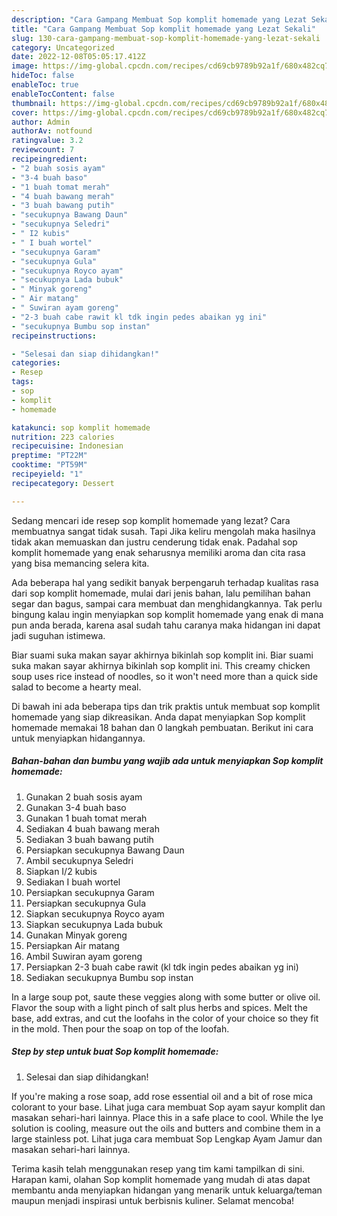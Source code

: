 ```yaml
---
description: "Cara Gampang Membuat Sop komplit homemade yang Lezat Sekali"
title: "Cara Gampang Membuat Sop komplit homemade yang Lezat Sekali"
slug: 130-cara-gampang-membuat-sop-komplit-homemade-yang-lezat-sekali
category: Uncategorized
date: 2022-12-08T05:05:17.412Z
image: https://img-global.cpcdn.com/recipes/cd69cb9789b92a1f/680x482cq70/sop-komplit-homemade-foto-resep-utama.jpg
hideToc: false
enableToc: true
enableTocContent: false
thumbnail: https://img-global.cpcdn.com/recipes/cd69cb9789b92a1f/680x482cq70/sop-komplit-homemade-foto-resep-utama.jpg
cover: https://img-global.cpcdn.com/recipes/cd69cb9789b92a1f/680x482cq70/sop-komplit-homemade-foto-resep-utama.jpg
author: Admin
authorAv: notfound
ratingvalue: 3.2
reviewcount: 7
recipeingredient:
- "2 buah sosis ayam"
- "3-4 buah baso"
- "1 buah tomat merah"
- "4 buah bawang merah"
- "3 buah bawang putih"
- "secukupnya Bawang Daun"
- "secukupnya Seledri"
- " I2 kubis"
- " I buah wortel"
- "secukupnya Garam"
- "secukupnya Gula"
- "secukupnya Royco ayam"
- "secukupnya Lada bubuk"
- " Minyak goreng"
- " Air matang"
- " Suwiran ayam goreng"
- "2-3 buah cabe rawit kl tdk ingin pedes abaikan yg ini"
- "secukupnya Bumbu sop instan"
recipeinstructions:

- "Selesai dan siap dihidangkan!"
categories:
- Resep
tags:
- sop
- komplit
- homemade

katakunci: sop komplit homemade 
nutrition: 223 calories
recipecuisine: Indonesian
preptime: "PT22M"
cooktime: "PT59M"
recipeyield: "1"
recipecategory: Dessert

---
```



Sedang mencari ide resep sop komplit homemade yang lezat? Cara membuatnya sangat tidak susah. Tapi Jika keliru mengolah maka hasilnya tidak akan memuaskan dan justru cenderung tidak enak. Padahal sop komplit homemade yang enak seharusnya memiliki aroma dan cita rasa yang bisa memancing selera kita.


Ada beberapa hal yang sedikit banyak berpengaruh terhadap kualitas rasa dari sop komplit homemade, mulai dari jenis bahan, lalu pemilihan bahan segar dan bagus, sampai cara membuat dan menghidangkannya. Tak perlu bingung kalau ingin menyiapkan sop komplit homemade yang enak di mana pun anda berada, karena asal sudah tahu caranya maka hidangan ini dapat jadi suguhan istimewa.

Biar suami suka makan sayar akhirnya bikinlah sop komplit ini. Biar suami suka makan sayar akhirnya bikinlah sop komplit ini. This creamy chicken soup uses rice instead of noodles, so it won&#39;t need more than a quick side salad to become a hearty meal.


Di bawah ini ada beberapa tips dan trik praktis untuk membuat sop komplit homemade yang siap dikreasikan. Anda dapat menyiapkan Sop komplit homemade memakai 18 bahan dan 0 langkah pembuatan. Berikut ini cara untuk menyiapkan hidangannya.

<!--inarticleads1-->

##### Bahan-bahan dan bumbu yang wajib ada untuk menyiapkan Sop komplit homemade:

1. Gunakan 2 buah sosis ayam
1. Gunakan 3-4 buah baso
1. Gunakan 1 buah tomat merah
1. Sediakan 4 buah bawang merah
1. Sediakan 3 buah bawang putih
1. Persiapkan secukupnya Bawang Daun
1. Ambil secukupnya Seledri
1. Siapkan  I/2 kubis
1. Sediakan  I buah wortel
1. Persiapkan secukupnya Garam
1. Persiapkan secukupnya Gula
1. Siapkan secukupnya Royco ayam
1. Siapkan secukupnya Lada bubuk
1. Gunakan  Minyak goreng
1. Persiapkan  Air matang
1. Ambil  Suwiran ayam goreng
1. Persiapkan 2-3 buah cabe rawit (kl tdk ingin pedes abaikan yg ini)
1. Sediakan secukupnya Bumbu sop instan


In a large soup pot, saute these veggies along with some butter or olive oil. Flavor the soup with a light pinch of salt plus herbs and spices. Melt the base, add extras, and cut the loofahs in the color of your choice so they fit in the mold. Then pour the soap on top of the loofah. 

<!--inarticleads2-->

##### Step by step untuk buat Sop komplit homemade:


1. Selesai dan siap dihidangkan!

If you&#39;re making a rose soap, add rose essential oil and a bit of rose mica colorant to your base. Lihat juga cara membuat Sop ayam sayur komplit dan masakan sehari-hari lainnya. Place this in a safe place to cool. While the lye solution is cooling, measure out the oils and butters and combine them in a large stainless pot. Lihat juga cara membuat Sop Lengkap Ayam Jamur dan masakan sehari-hari lainnya. 

Terima kasih telah menggunakan resep yang tim kami tampilkan di sini. Harapan kami, olahan Sop komplit homemade yang mudah di atas dapat membantu anda menyiapkan hidangan yang menarik untuk keluarga/teman maupun menjadi inspirasi untuk berbisnis kuliner. Selamat mencoba!
